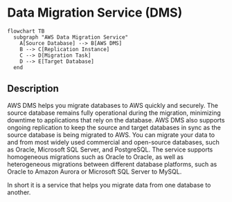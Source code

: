 # Data Migration Service (DMS)

```mermaid
flowchart TB
  subgraph "AWS Data Migration Service"
    A[Source Database] --> B[AWS DMS]
    B --> C[Replication Instance]
    C --> D[Migration Task]
    D --> E[Target Database]
  end
```

## Description

AWS DMS helps you migrate databases to AWS quickly and securely. The source database remains fully operational during the migration, minimizing downtime to applications that rely on the database. AWS DMS also supports ongoing replication to keep the source and target databases in sync as the source database is being migrated to AWS. You can migrate your data to and from most widely used commercial and open-source databases, such as Oracle, Microsoft SQL Server, and PostgreSQL. The service supports homogeneous migrations such as Oracle to Oracle, as well as heterogeneous migrations between different database platforms, such as Oracle to Amazon Aurora or Microsoft SQL Server to MySQL.

In short it is a service that helps you migrate data from one database to another.
